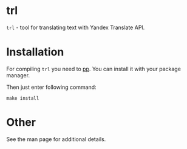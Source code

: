 # trl

`trl` - tool for translating text with Yandex Translate API.

# Installation

For compiling `trl` you need to [pp](https://metacpan.org/pod/pp). You can install it with your package manager.

Then just enter following command:
```
make install
```

# Other

See the man page for additional details.
